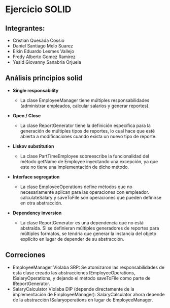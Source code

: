 # Ejercicio SOLID

## Integrantes: 
- Cristian Quesada Cossio
- Daniel Santiago Melo Suarez
- Elkin Eduardo Lesmes Vallejo
- Fredy Alberto Gomez Ramirez
- Yesid Giovanny Sanabria Orjuela

## Análisis principios solid
- **Single responsability**
    - La clase EmployeeManager tiene múltiples responsabilidades (administrar empleados, calcular salarios y generar reportes).
    
- **Open / Close**
    - La clase ReportGenerator tiene la definición específica para la generación de múltiples tipos de reportes, lo cual hace que esté abierta a modificaciones cuando exista un nuevo tipo de reporte. 
    
- **Liskov substitution**
    - La clase PartTimeEmployee sobreescribe la funcionalidad del método getName de Employee inyectando una excepción, ya que este no tiene una implementación de dicho método. 
    
- **Interface segregation**
    - La clase EmployeeOperations define métodos que no necesariamente aplican para las operaciones con empleador. calculateSalary y saveToFile son operaciones que pueden definirse en otra abstracción.
    
- **Dependency inversion**
    - La clase ReportGenerator es una dependencia que no está abstraída. Si se definieran múltiples generadores de reportes para múltiples formatos, se tendría que generar la instancia del objeto explícito en lugar de depender de su abstracción. 

## Correciones
- EmployeeManager Violaba SRP: Se atomizaron las responsabilidades de esta clase creado las abstracciones IEmployeeOperations, ISalaryOperations, y dejando el método saveToFile como parte de IReportGenerator.
- SalaryCalculator Violaba DIP (depende directamente de la implementación de EmployeeManager): SalaryCalculator ahora depende de la abstracción ISalaryoperations en lugar de EmployeeManager.
